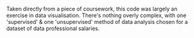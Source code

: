 
Taken directly from a piece of coursework, this code was largely an exercise in data visualisation. There's nothing overly complex, with one 'supervised' & one 'unsupervised' method of data analysis chosen for a dataset of data professional salaries.